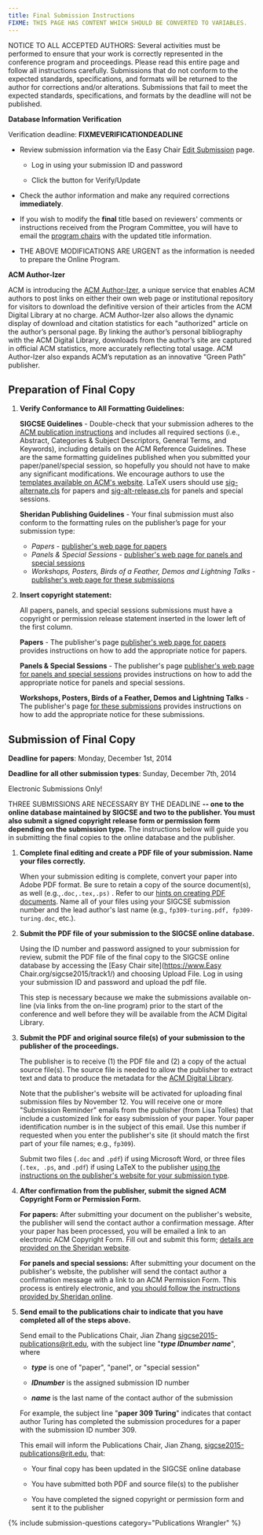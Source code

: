 ```yaml
---
title: Final Submission Instructions
FIXME: THIS PAGE HAS CONTENT WHICH SHOULD BE CONVERTED TO VARIABLES.
---
```


NOTICE TO ALL ACCEPTED AUTHORS: Several activities must be performed to ensure that your work is correctly represented in the conference program and proceedings. Please read this entire page and follow all instructions carefully. Submissions that do not conform to the expected standards, specifications, and formats will be returned to the author for corrections and/or alterations. Submissions that fail to meet the expected standards, specifications, and formats by the deadline will not be published.

**Database Information Verification**

Verification deadline: **FIXMEVERIFICATIONDEADLINE**

* Review submission information via the Easy Chair [Edit Submission]({{site.data.cfp.track1url}}) page.

    * Log in using your submission ID and password

    * Click the button for Verify/Update

* Check the author information and make any required corrections **immediately**.

* If you wish to modify the **final** title based on reviewers' comments or instructions received from the Program Committee, you will have to email the [program chairs](mailto:sigcse2016-program@rit.edu) with the updated title information.

* THE ABOVE MODIFICATIONS ARE URGENT as the information is needed to prepare the Online Program.

**ACM Author-Izer**

ACM is introducing the [ACM Author-Izer](http://www.acm.org/publications/acm-author-izer-service), a unique service that enables ACM authors to post links on either their own web page or institutional repository for visitors to download the definitive version of their articles from the ACM Digital Library at no charge. ACM Author-Izer also allows the dynamic display of download and citation statistics for each "authorized" article on the author’s personal page. By linking the author’s personal bibliography with the ACM Digital Library, downloads from the author’s site are captured in official ACM statistics, more accurately reflecting total usage. ACM Author-Izer also expands ACM’s reputation as an innovative “Green Path” publisher.

<a name="finalcopy"></a>

## Preparation of Final Copy


1. **Verify Conformance to All Formatting Guidelines:**

    **SIGCSE Guidelines** - Double-check that your submission adheres to the
      [ACM publication instructions]({{site.data.publishing.acmpubguidelines}}) and includes
       all required sections (i.e., Abstract, Categories & Subject Descriptors,
       General Terms, and Keywords), including details on the ACM Reference
       Guidelines.  These are the same formatting guidelines published when you
       submitted your paper/panel/special session, so hopefully you should not
       have to make any significant modifications. We encourage authors to use
       the [templates available on ACM's website](http://www.acm.org/sigs/pubs/proceed/template.html).
       LaTeX users should use [sig-alternate.cls](http://sheridanprinting.com/typedept/sig-alternate.cls)
       for papers and [sig-alt-release.cls](http://sheridanprinting.com/typedept/sig-alt-release.cls)
       for panels and special sessions.

    **Sheridan Publishing Guidelines** - Your final submission must also conform
    to the formatting rules on the publisher’s page for your submission type:

    * *Papers* - [publisher's web page for papers](http://www.sheridanprinting.com/typedept/sigcse.htm#insertCopyright)
    * *Panels & Special Sessions* - [publisher's web page for panels and special sessions](http://www.sheridanprinting.com/typedept/sigcse2.htm#insertCopyright)
    * *Workshops, Posters, Birds of a Feather, Demos and Lightning Talks* -
    [publisher's web page for these submissions](http://www.sheridanprinting.com/typedept/sigcse3.htm#insertCopyright)


2. **Insert copyright statement:**

    All papers, panels, and special sessions submissions must have a copyright or permission release statement inserted in the lower left of the first column.

    **Papers** - The publisher's page [publisher's web page for papers](http://www.sheridanprinting.com/typedept/sigcse.htm#insertCopyright) provides instructions on how to add the appropriate notice for papers.

    **Panels & Special Sessions** - The publisher's page [publisher's web page for panels and special sessions](http://www.sheridanprinting.com/typedept/sigcse2.htm#insertCopyright) provides instructions on how to add the appropriate notice for panels and special sessions.

    **Workshops, Posters, Birds of a Feather, Demos and Lightning Talks** - The publisher's page [for these submissions](http://www.sheridanprinting.com/typedept/sigcse3.htm#insertCopyright) provides instructions on how to add the appropriate notice for these submissions.

## Submission of Final Copy

**Deadline for papers**: Monday, December 1st, 2014

**Deadline for all other submission types**: Sunday, December 7th, 2014

Electronic Submissions Only!

THREE SUBMISSIONS ARE NECESSARY BY THE DEADLINE **-- one to the online database maintained by SIGCSE and two to the publisher. You must also submit a signed copyright release form or permission form depending on the submission type.** The instructions below will guide you in submitting the final copies to the online database and the publisher.

1. **Complete final editing and create a PDF file of your submission. Name your files correctly.**

    When your submission editing is complete, convert your paper into Adobe PDF format. Be sure to retain a copy of the source document(s), as well (e.g.,`.doc,.tex,.ps)` . Refer to our [hints on creating PDF documents]({{site.base}}/authors/creating_pdf.html). Name all of your files using your SIGCSE submission number and the lead author's last name (e.g., `fp309-turing.pdf, fp309-turing.doc`, etc.).

2. **Submit the PDF file of your submission to the SIGCSE online database.**

    Using the ID number and password assigned to your submission for review, submit the PDF file of the final copy to the SIGCSE online database by accessing the [Easy Chair site](https://www.Easy Chair.org/sigcse2015/track1/) and choosing Upload File. Log in using your submission ID and password and upload the pdf file.

    This step is necessary because we make the submissions available on-line (via links from the on-line program) prior to the start of the conference and well before they will be available from the ACM Digital Library.

3. **Submit the PDF and original source file(s) of your submission to the publisher of the proceedings.**

    The publisher is to receive (1) the PDF file and (2) a copy of the actual source file(s). The source file is needed to allow the publisher to extract text and data to produce the metadata for the [ACM Digital Library](http://www.acm.org/dl).

    Note that the publisher's website will be activated for uploading final submission files by November 12. You will receive one or more "Submission Reminder" emails from the publisher (from Lisa Tolles) that include a customized link for easy submission of your paper. Your paper identification number is in the subject of this email. Use this number if requested when you enter the publisher's site (it should match the first part of your file names; e.g., `fp309`).

    Submit two files (`.doc` and `.pdf`) if using Microsoft Word, or three files (`.tex, .ps`, and `.pdf`) if using LaTeX to the publisher [using the instructions on the publisher's website for your submission type](#finalcopy).

4. **After confirmation from the publisher, submit the signed ACM Copyright Form or Permission Form.**

    **For papers:** After submitting your document on the publisher's website, the publisher will send the contact author a confirmation message. After your paper has been processed, you will be emailed a link to an electronic ACM Copyright Form. Fill out and submit this form; [details are provided on the Sheridan website](http://www.sheridanprinting.com/typedept/sigcse.htm).

    **For panels and special sessions:** After submitting your document on the publisher's website, the publisher will send the contact author a confirmation message with a link to an ACM Permission Form. This process is entirely electronic, and [you should follow the instructions provided by Sheridan online](http://www.sheridanprinting.com/typedept/sigcse2.htm).

5. **Send email to the publications chair to indicate that you have completed all of the steps above.**

    Send email to the Publications Chair, Jian Zhang [sigcse2015-publications@rit.edu](mailto:sigcse2015-publications@rit.edu), with the subject line "**_type IDnumber name_**", where

    * **_type_** is one of "paper", "panel", or "special session"

    * **_IDnumber_** is the assigned submission ID number

    * **_name_** is the last name of the contact author of the submission

    For example, the subject line "**paper 309 Turing**" indicates that contact author Turing has completed the submission procedures for a paper with the submission ID number 309.

    This email will inform the Publications Chair, Jian Zhang, [sigcse2015-publications@rit.edu](mailto:sigcse2015-publications@rit.edu), that:

    * Your final copy has been updated in the SIGCSE online database

    * You have submitted both PDF and source file(s) to the publisher

    * You have completed the signed copyright or permission form and sent it to the publisher

{% include submission-questions category="Publications Wrangler" %}
